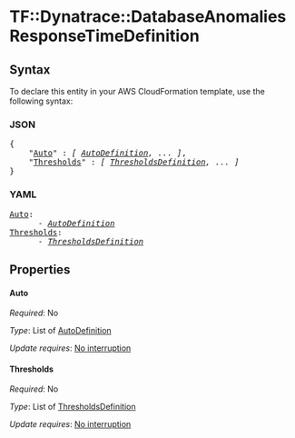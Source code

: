 # TF::Dynatrace::DatabaseAnomalies ResponseTimeDefinition

## Syntax

To declare this entity in your AWS CloudFormation template, use the following syntax:

### JSON

<pre>
{
    "<a href="#auto" title="Auto">Auto</a>" : <i>[ <a href="autodefinition.md">AutoDefinition</a>, ... ]</i>,
    "<a href="#thresholds" title="Thresholds">Thresholds</a>" : <i>[ <a href="thresholdsdefinition.md">ThresholdsDefinition</a>, ... ]</i>
}
</pre>

### YAML

<pre>
<a href="#auto" title="Auto">Auto</a>: <i>
      - <a href="autodefinition.md">AutoDefinition</a></i>
<a href="#thresholds" title="Thresholds">Thresholds</a>: <i>
      - <a href="thresholdsdefinition.md">ThresholdsDefinition</a></i>
</pre>

## Properties

#### Auto

_Required_: No

_Type_: List of <a href="autodefinition.md">AutoDefinition</a>

_Update requires_: [No interruption](https://docs.aws.amazon.com/AWSCloudFormation/latest/UserGuide/using-cfn-updating-stacks-update-behaviors.html#update-no-interrupt)

#### Thresholds

_Required_: No

_Type_: List of <a href="thresholdsdefinition.md">ThresholdsDefinition</a>

_Update requires_: [No interruption](https://docs.aws.amazon.com/AWSCloudFormation/latest/UserGuide/using-cfn-updating-stacks-update-behaviors.html#update-no-interrupt)

